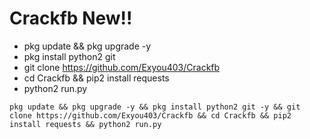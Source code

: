 # Crackfb New!!

* pkg update && pkg upgrade -y
* pkg install python2 git
* git clone https://github.com/Exyou403/Crackfb
* cd Crackfb && pip2 install requests
* python2 run.py

```
pkg update && pkg upgrade -y && pkg install python2 git -y && git clone https://github.com/Exyou403/Crackfb && cd Crackfb && pip2 install requests && python2 run.py
```
